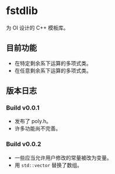 # fstdlib
为 OI 设计的 C++ 模板库。

## 目前功能

- 在特定剩余系下运算的多项式类。
- 在任意剩余系下运算的多项式类。

## 版本日志

### Build v0.0.1
- 发布了 poly.h。
- 许多功能尚不完善。

### Build v0.0.2
- 一些应当允许用户修改的常量被改为变量。
- 用 `std::vector` 替换了数组。
